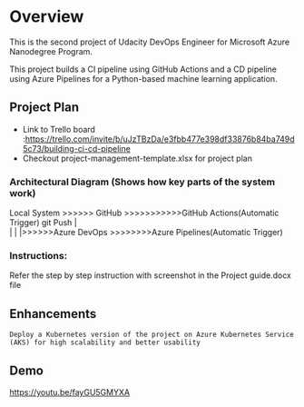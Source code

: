 # Overview

This is the second project of Udacity DevOps Engineer for Microsoft Azure Nanodegree Program.

This project builds a CI pipeline using GitHub Actions and a CD pipeline using Azure Pipelines for a Python-based machine learning application.

 ## Project Plan

* Link to Trello board :https://trello.com/invite/b/uJzTBzDa/e3fbb477e398df33876b84ba749d5c73/building-ci-cd-pipeline
* Checkout project-management-template.xlsx for project plan

  
### Architectural Diagram (Shows how key parts of the system work)

Local System >>>>>> GitHub >>>>>>>>>>>GitHub Actions(Automatic Trigger)
            git Push    |   
                        |
                        |
                        |>>>>>>Azure DevOps >>>>>>>>Azure Pipelines(Automatic Trigger)


### Instructions:

Refer the step by step instruction with screenshot in the Project guide.docx file

## Enhancements

    Deploy a Kubernetes version of the project on Azure Kubernetes Service (AKS) for high scalability and better usability

## Demo 

https://youtu.be/fayGU5GMYXA

